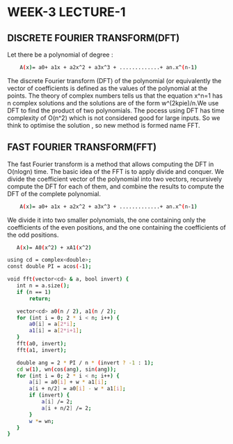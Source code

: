 
# WEEK-3 LECTURE-1

## DISCRETE FOURIER TRANSFORM(DFT)
Let there be a polynomial of degree :
```bash
    A(x)= a0+ a1x + a2x^2 + a3x^3 + .............+ an.x^(n-1)                
```
The discrete Fourier transform (DFT) of the polynomial 
  (or equivalently the vector of coefficients is defined as the values of the polynomial at the points.
The theory of complex numbers tells us that the equation x^n=1 has n complex solutions and the solutions
are of the form w^(2kpie)/n.We use DFT to find the product of two polynomials. The pocess using DFT
has time complexity of O(n^2) which is not considered good for large inputs. So we think to optimise the
solution , so new method is formed name FFT.

## FAST FOURIER TRANSFORM(FFT)
The fast Fourier transform is a method that allows computing the DFT in O(nlogn) time. 
The basic idea of the FFT is to apply divide and conquer. We divide the coefficient 
vector of the polynomial into two vectors, recursively compute the DFT for each of 
them, and combine the results to compute the DFT of the complete polynomial.
```bash
    A(x)= a0+ a1x + a2x^2 + a3x^3 + .............+ an.x^(n-1)                
```
We divide it into two smaller polynomials, the one containing only the coefficients of the even positions,
 and the one containing the coefficients of the odd positions.
 ```bash
    A(x)= A0(x^2) + xA1(x^2)                
```
 ```bash
 using cd = complex<double>;
const double PI = acos(-1);

void fft(vector<cd> & a, bool invert) {
    int n = a.size();
    if (n == 1)
        return;

    vector<cd> a0(n / 2), a1(n / 2);
    for (int i = 0; 2 * i < n; i++) {
        a0[i] = a[2*i];
        a1[i] = a[2*i+1];
    }
    fft(a0, invert);
    fft(a1, invert);

    double ang = 2 * PI / n * (invert ? -1 : 1);
    cd w(1), wn(cos(ang), sin(ang));
    for (int i = 0; 2 * i < n; i++) {
        a[i] = a0[i] + w * a1[i];
        a[i + n/2] = a0[i] - w * a1[i];
        if (invert) {
            a[i] /= 2;
            a[i + n/2] /= 2;
        }
        w *= wn;
    }
}
```





